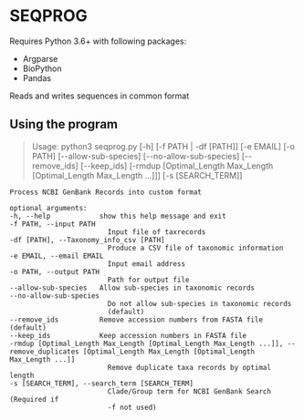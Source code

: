 # SEQPROG

Requires Python 3.6+ with following packages:

* Argparse
* BioPython
* Pandas

Reads and writes sequences in common format

## Using the program

>   Usage: python3 seqprog.py [-h] [-f PATH | -df [PATH]] [-e EMAIL] [-o PATH]
                    [--allow-sub-species] [--no-allow-sub-species]
                    [--remove_ids] [--keep_ids]
                    [-rmdup [Optimal_Length Max_Length [Optimal_Length Max_Length ...]]]
                    [-s [SEARCH_TERM]]

    Process NCBI GenBank Records into custom format

    optional arguments:
    -h, --help            show this help message and exit
    -f PATH, --input PATH
                            Input file of taxrecords
    -df [PATH], --Taxonomy_info_csv [PATH]
                            Produce a CSV file of taxonomic information
    -e EMAIL, --email EMAIL
                            Input email address
    -o PATH, --output PATH
                            Path for output file
    --allow-sub-species   Allow sub-species in taxonomic records
    --no-allow-sub-species
                            Do not allow sub-species in taxonomic records
                            (default)
    --remove_ids          Remove accession numbers from FASTA file (default)
    --keep_ids            Keep accession numbers in FASTA file
    -rmdup [Optimal_Length Max_Length [Optimal_Length Max_Length ...]], --remove_duplicates [Optimal_Length Max_Length [Optimal_Length Max_Length ...]]
                            Remove duplicate taxa records by optimal length
    -s [SEARCH_TERM], --search_term [SEARCH_TERM]
                            Clade/Group term for NCBI GenBank Search (Required if
                            -f not used)
>
